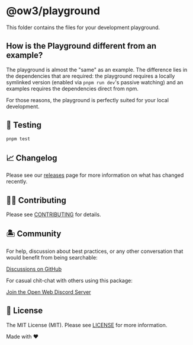 # @ow3/playground

This folder contains the files for your development playground.

## How is the Playground different from an example?

The playground is almost the "same" as an example. The difference lies in the dependencies that are required: the playground requires a locally symlinked version (enabled via `pnpm run dev`'s passive watching) and an examples requires the dependencies direct from npm.

For those reasons, the playground is perfectly suited for your local development.

## 🧪 Testing

```bash
pnpm test
```

## 📈 Changelog

Please see our [releases](https://github.com/openwebstacks/vue-components-library-starter/releases) page for more information on what has changed recently.

## 💪🏼 Contributing

Please see [CONTRIBUTING](../.github/CONTRIBUTING.md) for details.

## 🏝 Community

For help, discussion about best practices, or any other conversation that would benefit from being searchable:

[Discussions on GitHub](https://github.com/openweblabs/web-components-library-starter/discussions)

For casual chit-chat with others using this package:

[Join the Open Web Discord Server](https://discord.ow3.org)

## 📄 License

The MIT License (MIT). Please see [LICENSE](../../LICENSE.md) for more information.

Made with ❤️
